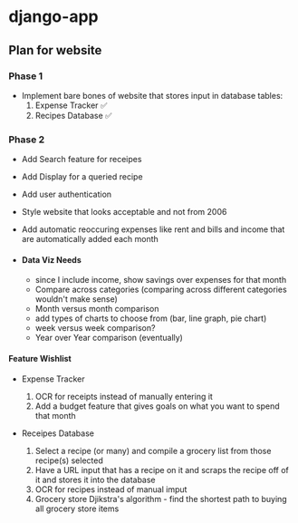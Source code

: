 # django-app

## Plan for website

### Phase 1
 - Implement bare bones of website that stores input in database tables:
    1. Expense Tracker :white_check_mark:
    2. Recipes Database :white_check_mark:

### Phase 2
 - Add Search feature for receipes
 - Add Display for a queried recipe
 - Add user authentication
 - Style website that looks acceptable and not from 2006
 - Add automatic reoccuring expenses like rent and bills and income that are automatically added each month

 - #### Data Viz Needs
    - since I include income, show savings over expenses for that month
    - Compare across categories (comparing across different categories wouldn't make sense)
    - Month versus month comparison
    - add types of charts to choose from (bar, line graph, pie chart)
    - week versus week comparison?
    - Year over Year comparison (eventually) 

#### Feature Wishlist

- Expense Tracker
    1. OCR for receipts instead of manually entering it
    2. Add a budget feature that gives goals on what you want to spend that month

- Receipes Database
    1. Select a recipe (or many) and compile a grocery list from those recipe(s) selected
    2. Have a URL input that has a recipe on it and scraps the recipe off of it and stores it into the database 
    3. OCR for recipes instead of manual imput
    4. Grocery store Djikstra's algorithm - find the shortest path to buying all grocery store items